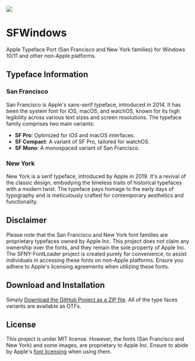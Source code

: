 ![](https://developer.apple.com/fonts/images/fonts-hero-large_2x.png)

# SFWindows
Apple Typeface Port (San Francisco and New York families) for Windows 10/11 and other non-Apple platforms.

## Typeface Information

### San Francisco

San Francisco is Apple's sans-serif typeface, introduced in 2014. It has been the system font for iOS, macOS, and watchOS, known for its high legibility across various text sizes and screen resolutions. The typeface family comprises two main variants:

- **SF Pro**: Optimized for iOS and macOS interfaces.
- **SF Compact**: A variant of SF Pro, tailored for watchOS.
- **SF Mono**: A monospaced variant of San Francisco.



### New York

New York is a serif typeface, introduced by Apple in 2019. It's a revival of the classic design, embodying the timeless traits of historical typefaces with a modern twist. The typeface pays homage to the early days of typography and is meticulously crafted for contemporary aesthetics and functionality.

## Disclaimer

Please note that the San Francisco and New York font families are proprietary typefaces owned by Apple Inc. This project does not claim any ownership over the fonts, and they remain the sole property of Apple Inc. The SFNY-FontLoader project is created purely for convenience, to assist individuals in accessing these fonts on non-Apple platforms. Ensure you adhere to Apple's licensing agreements when utilizing these fonts.

## Download and Installation

Simply [Download the GitHub Project as a ZIP file](http://https://github.com/bradleyhodges/SFWindows/archive/refs/heads/main.zip "Download the GitHub Project as a ZIP file"). All of the type faces variants are available as OTFs.

## License

This project is under MIT license. However, the fonts (San Francisco and New York) and some images, are proprietary to Apple Inc. Ensure to abide by Apple's [font licensing](https://developer.apple.com/fonts/) when using them.
